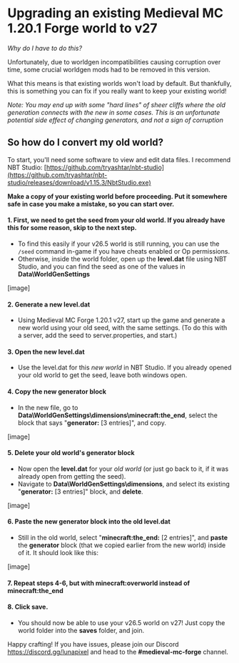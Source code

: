 # Upgrading an existing Medieval MC 1.20.1 Forge world to v27
*Why do I have to do this?*

Unfortunately, due to worldgen incompatibilities causing corruption over time, some crucial worldgen mods had to be removed in this version. 

What this means is that existing worlds won't load by default. But thankfully, this is something you can fix if you really want to keep your existing world!

*Note: You may end up with some "hard lines" of sheer cliffs where the old generation connects with the new in some cases. This is an unfortunate potential side effect of changing generators, and not a sign of corruption*

## So how do I convert my old world?
To start, you'll need some software to view and edit data files. I recommend NBT Studio: [https://github.com/tryashtar/nbt-studio](https://github.com/tryashtar/nbt-studio/releases/download/v1.15.3/NbtStudio.exe)

**Make a copy of your existing world before proceeding. Put it somewhere safe in case you make a mistake, so you can start over.**

#### 1. First, we need to get the seed from your old world. If you already have this for some reason, skip to the next step. 
- To find this easily if your v26.5 world is still running, you can use the `/seed` command in-game if you have cheats enabled or Op permissions.
- Otherwise, inside the world folder, open up the **level.dat** file using NBT Studio, and you can find the seed as one of the values in **Data\WorldGenSettings**
  
[image]

#### 2. Generate a new level.dat
- Using Medieval MC Forge 1.20.1 v27, start up the game and generate a new world using your old seed, with the same settings.
(To do this with a server, add the seed to server.properties, and start.) 

#### 3. Open the new level.dat 
- Use the level.dat for this *new world* in NBT Studio. If you already opened your old world to get the seed, leave both windows open.

#### 4. Copy the new generator block
- In the new file, go to **Data\WorldGenSettings\dimensions\minecraft:the_end**, select the block that says "**generator:** [3 entries]", and copy. 

[image]

#### 5. Delete your old world's generator block
- Now open the **level.dat** for your *old world* (or just go back to it, if it was already open from getting the seed).
- Navigate to **Data\WorldGenSettings\dimensions**, and select its existing "**generator:** [3 entries]" block, and **delete**. 

[image]

#### 6. Paste the new generator block into the old level.dat
- Still in the old world, select "**minecraft:the_end:** [2 entries]", and **paste** the **generator** block (that we copied earlier from the new world) inside of it. It should look like this:

[image]

#### 7. Repeat steps 4-6, but with **minecraft:overworld** instead of **minecraft:the_end** 

#### 8. Click **save**. 
- You should now be able to use your v26.5 world on v27! Just copy the world folder into the **saves** folder, and join. 

Happy crafting! If you have issues, please join our Discord https://discord.gg/lunapixel and head to the **#medieval-mc-forge** channel. 
